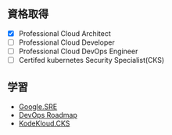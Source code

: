 ## 資格取得 
- [x] Professional Cloud Architect
- [ ] Professional Cloud Developer
- [ ] Professional Cloud DevOps Engineer
- [ ] Certifed kubernetes Security Specialist(CKS)

## 学習
- [Google.SRE](https://sre.google/)
- [DevOps Roadmap](https://roadmap.sh/devops)
- [KodeKloud.CKS](https://kodekloud.com/p/certified-kubernetes-security-specialist-cks)
